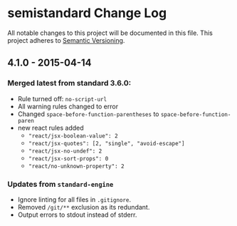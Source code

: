 # semistandard Change Log
All notable changes to this project will be documented in this file.
This project adheres to [Semantic Versioning](http://semver.org/).

## 4.1.0 - 2015-04-14

### Merged latest from standard 3.6.0:
* Rule turned off: `no-script-url`
* All warning rules changed to error
* Changed `space-before-function-parentheses` to `space-before-function-paren`
* new react rules added
  - `"react/jsx-boolean-value": 2`
  - `"react/jsx-quotes": [2, "single", "avoid-escape"]`
  - `"react/jsx-no-undef": 2`
  - `"react/jsx-sort-props": 0`
  - `"react/no-unknown-property": 2`

### Updates from `standard-engine`
* Ignore linting for all files in `.gitignore`.
* Removed `/git/**` exclusion as its redundant.
* Output errors to stdout instead of stderr.
